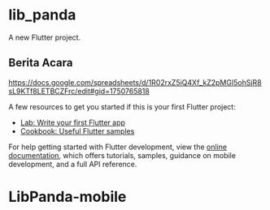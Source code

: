 # lib_panda

A new Flutter project.

## Berita Acara

https://docs.google.com/spreadsheets/d/1R02rxZ5iQ4Xf_kZ2pMGI5ohSjR8sL9KTf8LETBCZFrc/edit#gid=1750765818

A few resources to get you started if this is your first Flutter project:

- [Lab: Write your first Flutter app](https://docs.flutter.dev/get-started/codelab)
- [Cookbook: Useful Flutter samples](https://docs.flutter.dev/cookbook)

For help getting started with Flutter development, view the
[online documentation](https://docs.flutter.dev/), which offers tutorials,
samples, guidance on mobile development, and a full API reference.
# LibPanda-mobile
